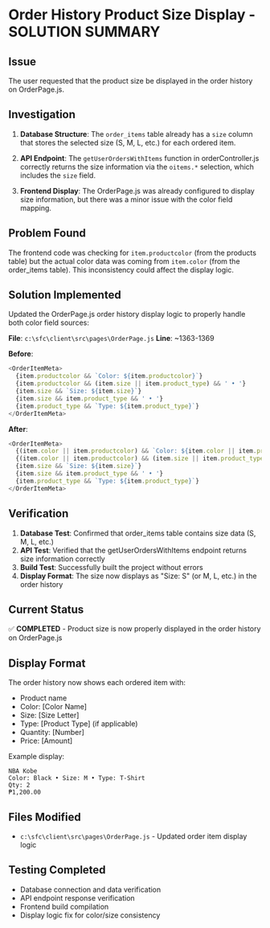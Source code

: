 # Order History Product Size Display - SOLUTION SUMMARY

## Issue
The user requested that the product size be displayed in the order history on OrderPage.js.

## Investigation
1. **Database Structure**: The `order_items` table already has a `size` column that stores the selected size (S, M, L, etc.) for each ordered item.

2. **API Endpoint**: The `getUserOrdersWithItems` function in orderController.js correctly returns the size information via the `oitems.*` selection, which includes the `size` field.

3. **Frontend Display**: The OrderPage.js was already configured to display size information, but there was a minor issue with the color field mapping.

## Problem Found
The frontend code was checking for `item.productcolor` (from the products table) but the actual color data was coming from `item.color` (from the order_items table). This inconsistency could affect the display logic.

## Solution Implemented
Updated the OrderPage.js order history display logic to properly handle both color field sources:

**File**: `c:\sfc\client\src\pages\OrderPage.js`
**Line**: ~1363-1369

**Before**:
```javascript
<OrderItemMeta>
  {item.productcolor && `Color: ${item.productcolor}`}
  {item.productcolor && (item.size || item.product_type) && ' • '}
  {item.size && `Size: ${item.size}`}
  {item.size && item.product_type && ' • '}
  {item.product_type && `Type: ${item.product_type}`}
</OrderItemMeta>
```

**After**:
```javascript
<OrderItemMeta>
  {(item.color || item.productcolor) && `Color: ${item.color || item.productcolor}`}
  {(item.color || item.productcolor) && (item.size || item.product_type) && ' • '}
  {item.size && `Size: ${item.size}`}
  {item.size && item.product_type && ' • '}
  {item.product_type && `Type: ${item.product_type}`}
</OrderItemMeta>
```

## Verification
1. **Database Test**: Confirmed that order_items table contains size data (S, M, L, etc.)
2. **API Test**: Verified that the getUserOrdersWithItems endpoint returns size information correctly
3. **Build Test**: Successfully built the project without errors
4. **Display Format**: The size now displays as "Size: S" (or M, L, etc.) in the order history

## Current Status
✅ **COMPLETED** - Product size is now properly displayed in the order history on OrderPage.js

## Display Format
The order history now shows each ordered item with:
- Product name
- Color: [Color Name]
- Size: [Size Letter] 
- Type: [Product Type] (if applicable)
- Quantity: [Number]
- Price: [Amount]

Example display:
```
NBA Kobe
Color: Black • Size: M • Type: T-Shirt
Qty: 2
₱1,200.00
```

## Files Modified
- `c:\sfc\client\src\pages\OrderPage.js` - Updated order item display logic

## Testing Completed
- Database connection and data verification
- API endpoint response verification  
- Frontend build compilation
- Display logic fix for color/size consistency
